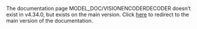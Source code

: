 The documentation page MODEL\_DOC/VISIONENCODERDECODER doesn’t exist in v4.34.0, but exists on the main version. Click [here](/docs/transformers/main/en/model_doc/visionencoderdecoder) to redirect to the main version of the documentation.